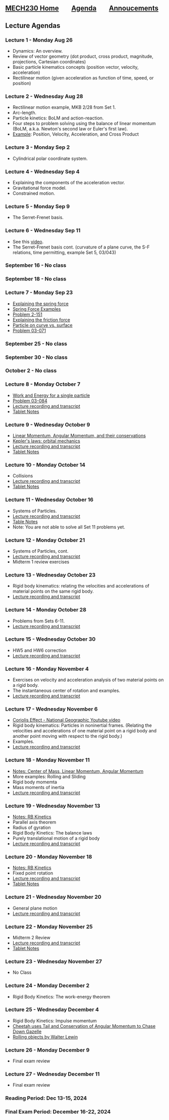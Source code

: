 [MECH230 Home](homepage.md)        [Agenda](lectures-agenda.md)        [Annoucements](announcements.md)
---

## Lecture Agendas

### Lecture 1 - Monday Aug 26
- Dynamics: An overview.
- Review of vector geometry (dot product, cross product, magnitude, projections, Cartesian coordinates)
- Basic particle kinematics concepts (position vector, velocity, acceleration)
- Rectilinear motion (given acceleration as function of time, speed, or position)

### Lecture 2 - Wednesday Aug 28
- Rectilinear motion example, MKB 2/28 from Set 1.
- Arc-length.
- Particle kinetics: BoLM and action-reaction.
- Four steps to problem solving using the balance of linear momentum (BoLM, a.k.a. Newton's second law or Euler's first law).
- [Example](notes/question_cross_product.pdf): Position, Velocity, Acceleration, and Cross Product

### Lecture 3 - Monday Sep 2
- Cylindrical polar coordinate system.

### Lecture 4 - Wednesday Sep 4
- Explaining the components of the acceleration vector.
- Gravitational force model.
- Constrained motion.

### Lecture 5 - Monday Sep 9
- The Serret-Frenet basis.

### Lecture 6 - Wednesday Sep 11
- See this [video](https://www.youtube.com/watch?v=0ACqRREH180).
- The Serret-Frenet basis cont. (curvature of a plane curve, the S-F relations, time permitting, example Set 5, 03/043)

### September 16 - No class

### September 18 - No class

### Lecture 7 - Monday Sep 23
- [Explaining the spring force](https://youtu.be/WtTDHW2JUVY)
- [Spring Force Examples](https://youtu.be/YiOZregJx9w)
- [Problem 2-151](https://youtu.be/Z8Un0esREyw)
- [Explaining the friction force](https://youtu.be/_fvCFtpL3c8)
- [Particle on curve vs. surface](https://youtu.be/XNdP7Nk850s)
- [Problem 03-071](https://youtu.be/RDFfE0tFTnk)

### September 25 - No class

### September 30 - No class

### October 2 - No class

### Lecture 8 - Monday October 7
- [Work and Energy for a single particle](notes/Power__Work_and_Energy.pdf)
- [Problem 03-084](notes/03-084.pdf)
- [Lecture recording and transcript](https://mailaub.sharepoint.com/sites/mech230-fall2024/Shared%20Documents/General/Recordings/MECH230%20Lectures-20241007_133419-Meeting%20Recording.mp4?web=1&referrer=Teams.TEAMS-ELECTRON&referrerScenario=MeetingChicletGetLink.view)
- [Tablet Notes](notes/Lecture-%20Work%20&%20Energy.pdf)

### Lecture 9 - Wednesday October 9
- [Linear Momentum, Angular Momentum, and their conservations](notes/Momenta_and_Impulses.pdf)
- [Kepler's laws: orbital mechanics](https://www.youtube.com/watch?v=pdst6HQkdrc)
- [Lecture recording and transcript](https://mailaub.sharepoint.com/sites/mech230-fall2024/_layouts/15/stream.aspx?id=%2Fsites%2Fmech230%2Dfall2024%2FShared%20Documents%2FGeneral%2FRecordings%2FMECH230%20Lectures%2D20241009%5F121610%2DMeeting%20Recording%2Emp4&referrer=StreamWebApp%2EWeb&referrerScenario=AddressBarCopied%2Eview%2Ee1d4bc2a%2D6924%2D4201%2D8942%2D9b8b09996c9d)
- [Tablet Notes](notes/Lecture%20-%20Linear%20and%20Angular%20Momenta.pdf)

### Lecture 10 - Monday October 14
- Collisions
- [Lecture recording and transcript](https://mailaub.sharepoint.com/:v:/r/sites/mech230-fall2024/Shared%20Documents/General/Recordings/MECH230%20Lectures-20241014_132411-Meeting%20Recording.mp4?csf=1&web=1&e=FOEKAt&nav=eyJyZWZlcnJhbEluZm8iOnsicmVmZXJyYWxBcHAiOiJTdHJlYW1XZWJBcHAiLCJyZWZlcnJhbFZpZXciOiJTaGFyZURpYWxvZy1MaW5rIiwicmVmZXJyYWxBcHBQbGF0Zm9ybSI6IldlYiIsInJlZmVycmFsTW9kZSI6InZpZXcifX0%3D)
- [Tablet Notes](notes/Lecture-collisions.pdf)

### Lecture 11 - Wednesday October 16
- Systems of Particles.
- [Lecture recording and transcript](https://mailaub.sharepoint.com/:v:/r/sites/mech230-fall2024/Shared%20Documents/General/Recordings/MECH230%20Lectures-20241016_135357-Meeting%20Recording.mp4?csf=1&web=1&e=fBikWM&nav=eyJyZWZlcnJhbEluZm8iOnsicmVmZXJyYWxBcHAiOiJTdHJlYW1XZWJBcHAiLCJyZWZlcnJhbFZpZXciOiJTaGFyZURpYWxvZy1MaW5rIiwicmVmZXJyYWxBcHBQbGF0Zm9ybSI6IldlYiIsInJlZmVycmFsTW9kZSI6InZpZXcifX0%3D)
- [Table Notes](notes/Lecture-system%20of%20particles%20.pdf)
- Note: You are not able to solve all Set 11 problems yet.

### Lecture 12 - Monday October 21
- Systems of Particles, cont.
- [Lecture recording and transcript](https://mailaub.sharepoint.com/sites/mech230-fall2024/_layouts/15/stream.aspx?id=%2Fsites%2Fmech230%2Dfall2024%2FShared%20Documents%2FGeneral%2FRecordings%2FMECH230%20Lectures%2D20241021%5F134757%2DMeeting%20Recording%2Emp4&referrer=StreamWebApp%2EWeb&referrerScenario=AddressBarCopied%2Eview%2Ed10891eb%2D2f4d%2D4653%2D9517%2De508fb35bae1)
- Midterm 1 review exercises

### Lecture 13 - Wednesday October 23
- Rigid body kinematics: relating the velocities and accelerations of material points on the same rigid body.
- [Lecture recording and transcript](https://mailaub.sharepoint.com/:v:/r/sites/mech230-fall2024/Shared%20Documents/General/Recordings/MECH230%20Lectures-20241023_121348-Meeting%20Recording.mp4?csf=1&web=1&e=i6OPmG&nav=eyJyZWZlcnJhbEluZm8iOnsicmVmZXJyYWxBcHAiOiJTdHJlYW1XZWJBcHAiLCJyZWZlcnJhbFZpZXciOiJTaGFyZURpYWxvZy1MaW5rIiwicmVmZXJyYWxBcHBQbGF0Zm9ybSI6IldlYiIsInJlZmVycmFsTW9kZSI6InZpZXcifX0%3D)

### Lecture 14 - Monday October 28
- Problems from Sets 6-11.
- [Lecture recording and transcript](https://mailaub.sharepoint.com/:v:/r/sites/mech230-fall2024/Shared%20Documents/General/Recordings/MECH230%20Lectures-20241028_144206-Meeting%20Recording.mp4?csf=1&web=1&e=Dl9w54&nav=eyJyZWZlcnJhbEluZm8iOnsicmVmZXJyYWxBcHAiOiJTdHJlYW1XZWJBcHAiLCJyZWZlcnJhbFZpZXciOiJTaGFyZURpYWxvZy1MaW5rIiwicmVmZXJyYWxBcHBQbGF0Zm9ybSI6IldlYiIsInJlZmVycmFsTW9kZSI6InZpZXcifX0%3D)

### Lecture 15 - Wednesday October 30
- HW5 and HW6 correction
- [Lecture recording and transcript](https://mailaub.sharepoint.com/:v:/r/sites/mech230-fall2024/Shared%20Documents/General/Recordings/MECH230%20Lectures-20241030_131606-Meeting%20Recording.mp4?csf=1&web=1&e=m2Wfs5&nav=eyJyZWZlcnJhbEluZm8iOnsicmVmZXJyYWxBcHAiOiJTdHJlYW1XZWJBcHAiLCJyZWZlcnJhbFZpZXciOiJTaGFyZURpYWxvZy1MaW5rIiwicmVmZXJyYWxBcHBQbGF0Zm9ybSI6IldlYiIsInJlZmVycmFsTW9kZSI6InZpZXcifX0%3D)


### Lecture 16 - Monday November 4
- Exercises on velocity and acceleration analysis of two material points on a rigid body.
- The instantaneous center of rotation and examples.
- [Lecture recording and transcript](https://mailaub.sharepoint.com/:v:/r/sites/mech230-fall2024/Shared%20Documents/General/Recordings/MECH230%20Lectures-20241104_143718-Meeting%20Recording.mp4?csf=1&web=1&e=pqYnLB&nav=eyJyZWZlcnJhbEluZm8iOnsicmVmZXJyYWxBcHAiOiJTdHJlYW1XZWJBcHAiLCJyZWZlcnJhbFZpZXciOiJTaGFyZURpYWxvZy1MaW5rIiwicmVmZXJyYWxBcHBQbGF0Zm9ybSI6IldlYiIsInJlZmVycmFsTW9kZSI6InZpZXcifX0%3D)



### Lecture 17 - Wednesday November 6
- [Coriolis Effect - National Geographic Youtube video](https://www.youtube.com/watch?v=mPsLanVS1Q8&t=130s)
- Rigid body kinematics: Particles in noninertial frames. (Relating the velocities and accelerations of one material point on a rigid body and another point moving with respect to the rigid body.)
- Examples.
- [Lecture recording and transcript](https://mailaub.sharepoint.com/:v:/r/sites/mech230-fall2024/Shared%20Documents/General/Recordings/MECH230%20Lectures-20241106_132049-Meeting%20Recording.mp4?csf=1&web=1&e=vLLsc1&nav=eyJyZWZlcnJhbEluZm8iOnsicmVmZXJyYWxBcHAiOiJTdHJlYW1XZWJBcHAiLCJyZWZlcnJhbFZpZXciOiJTaGFyZURpYWxvZy1MaW5rIiwicmVmZXJyYWxBcHBQbGF0Zm9ybSI6IldlYiIsInJlZmVycmFsTW9kZSI6InZpZXcifX0%3D)

### Lecture 18 - Monday November 11
- [Notes: Center of Mass, Linear Momentum, Angular Momentum](notes/MassCenter_LinearMomentum_AngularMomentum_Inertia.pdf)
- More examples: Rolling and Sliding
- Rigid body momemta
- Mass moments of inertia
- [Lecture recording and transcript](https://mailaub.sharepoint.com/sites/mech230-fall2024/_layouts/15/stream.aspx?id=%2Fsites%2Fmech230%2Dfall2024%2FShared%20Documents%2FGeneral%2FRecordings%2FMECH230%20Lectures%2D20241111%5F144245%2DMeeting%20Recording%2Emp4&referrer=StreamWebApp%2EWeb&referrerScenario=AddressBarCopied%2Eview%2E09ec0591%2Db77a%2D4ab9%2D8ed8%2D7871b4ee80c4)

### Lecture 19 - Wednesday November 13
- [Notes: RB Kinetics](notes/Kinetics_of_Rigid_Bodies.pdf)
- Parallel axis theorem
- Radius of gyration
- Rigid Body Kinetics: The balance laws
- Purely translational motion of a rigid body
- [Lecture recording and transcript](https://mailaub.sharepoint.com/:v:/r/sites/mech230-fall2024/Shared%20Documents/General/Recordings/MECH230%20Lectures-20241113_131622-Meeting%20Recording.mp4?csf=1&web=1&e=YDR9YU&nav=eyJyZWZlcnJhbEluZm8iOnsicmVmZXJyYWxBcHAiOiJTdHJlYW1XZWJBcHAiLCJyZWZlcnJhbFZpZXciOiJTaGFyZURpYWxvZy1MaW5rIiwicmVmZXJyYWxBcHBQbGF0Zm9ybSI6IldlYiIsInJlZmVycmFsTW9kZSI6InZpZXcifX0%3D)

### Lecture 20 - Monday November 18
- [Notes: RB Kinetics](notes/Kinetics_of_Rigid_Bodies.pdf)
- Fixed point rotation
- [Lecture recording and transcript](https://mailaub.sharepoint.com/:v:/r/sites/mech230-fall2024/Shared%20Documents/General/Recordings/MECH230%20Lectures-20241118_144922-Meeting%20Recording.mp4?csf=1&web=1&e=9aVJ4F&nav=eyJyZWZlcnJhbEluZm8iOnsicmVmZXJyYWxBcHAiOiJTdHJlYW1XZWJBcHAiLCJyZWZlcnJhbFZpZXciOiJTaGFyZURpYWxvZy1MaW5rIiwicmVmZXJyYWxBcHBQbGF0Zm9ybSI6IldlYiIsInJlZmVycmFsTW9kZSI6InZpZXcifX0%3D)
- [Tablet Notes](notes/Lecture%2020.pdf)

### Lecture 21 - Wednesday November 20
- General plane motion
- [Lecture recording and transcript](https://mailaub.sharepoint.com/:v:/r/sites/mech230-fall2024/Shared%20Documents/General/Recordings/MECH230%20Lectures-20241120_131836-Meeting%20Recording.mp4?csf=1&web=1&e=SICNtq&nav=eyJyZWZlcnJhbEluZm8iOnsicmVmZXJyYWxBcHAiOiJTdHJlYW1XZWJBcHAiLCJyZWZlcnJhbFZpZXciOiJTaGFyZURpYWxvZy1MaW5rIiwicmVmZXJyYWxBcHBQbGF0Zm9ybSI6IldlYiIsInJlZmVycmFsTW9kZSI6InZpZXcifX0%3D)

### Lecture 22 - Monday November 25
- Midterm 2 Review
- [Lecture recording and transcript](https://mailaub.sharepoint.com/:v:/r/sites/mech230-fall2024/Shared%20Documents/General/Recordings/MECH230%20Lectures-20241120_131836-Meeting%20Recording.mp4?csf=1&web=1&e=SICNtq&nav=eyJyZWZlcnJhbEluZm8iOnsicmVmZXJyYWxBcHAiOiJTdHJlYW1XZWJBcHAiLCJyZWZlcnJhbFZpZXciOiJTaGFyZURpYWxvZy1MaW5rIiwicmVmZXJyYWxBcHBQbGF0Zm9ybSI6IldlYiIsInJlZmVycmFsTW9kZSI6InZpZXcifX0%3D)
- [Tablet Notes](notes/Review%20Midterm%202.pdf)

### Lecture 23 - Wednesday November 27
- No Class

### Lecture 24 - Monday December 2
- Rigid Body Kinetics: The work-energy theorem

### Lecture 25 - Wednesday December 4
- Rigid Body Kinetics: Impulse momentum
- [Cheetah uses Tail and Conservation of Angular Momentum to Chase Down Gazelle](https://www.youtube.com/watch?v=b81asXPptt8)
- [Rolling objects by Walter Lewin](https://www.youtube.com/watch?v=M_YCWDXCwZM)

### Lecture 26 - Monday December 9
- Final exam review

### Lecture 27 - Wednesday December 11
- Final exam review

### Reading Period: Dec 13-15, 2024

### Final Exam Period: December 16-22, 2024